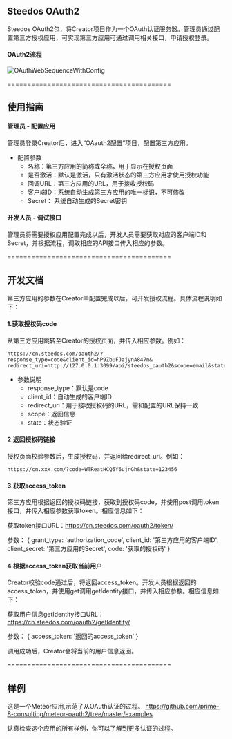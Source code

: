 ## Steedos OAuth2

Steedos OAuth2包，将Creator项目作为一个OAuth认证服务器。管理员通过配置第三方授权应用，可实现第三方应用可通过调用相关接口，申请授权登录。

#### OAuth2流程

![OAuthWebSequenceWithConfig](https://github.com/steedos/creator/blob/master/packages/steedos-oauth2-server/documentation/OAuthWebSequenceWithConfig.png)

=========================================

## 使用指南

#### 管理员 - 配置应用

管理员登录Creator后，进入“OAauth2配置”项目，配置第三方应用。

 - 配置参数
   - 名称：第三方应用的简称或全称，用于显示在授权页面
   - 是否激活：默认是激活，只有激活状态的第三方应用才使用授权功能
   - 回调URL：第三方应用的URL，用于接收授权码
   - 客户端ID：系统自动生成第三方应用的唯一标识，不可修改
   - Secret： 系统自动生成的Secret密钥

#### 开发人员 - 调试接口

管理员将需要授权应用配置完成以后，开发人员需要获取对应的客户端ID和Secret，并根据流程，调取相应的API接口传入相应的参数。

=========================================

## 开发文档

第三方应用的参数在Creator中配置完成以后，可开发授权流程。具体流程说明如下：

#### 1.获取授权码code
从第三方应用跳转至Creator的授权页面，并传入相应参数。例如：

```
https://cn.steedos.com/oauth2/?response_type=code&client_id=hP9ZbuFJajynA847n&
redirect_uri=http://127.0.0.1:3099/api/steedos_oauth2&scope=email&state=123456
```
 - 参数说明
   - response_type：默认是code
   - client_id：自动生成的客户端ID
   - redirect_uri：用于接收授权码的URL，需和配置的URL保持一致
   - scope：返回信息
   - state：状态验证

#### 2.返回授权码链接
授权页面校验参数后，生成授权码，并返回给redirect_uri。例如：
```
https://cn.xxx.com/?code=WTReatHCQ5Y6ujnGh&state=123456
```

#### 3.获取access_token
第三方应用根据返回的授权码链接，获取到授权码code，并使用post调用token接口，并传入相应参数获取token。相应信息如下：

获取token接口URL：https://cn.steedos.com/oauth2/token/

参数： 
{ 
  grant_type: 'authorization_code', 
  client_id: '第三方应用的客户端ID', 
  client_secret: '第三方应用的Secret', 
  code: '获取的授权码' 
} 

#### 4.根据access_token获取当前用户
Creator校验code通过后，将返回access_token。开发人员根据返回的access_token，并使用get调用getIdentity接口，并传入相应参数。相应信息如下：

获取用户信息getIdentity接口URL：https://cn.steedos.com/oauth2/getIdentity/

参数：
{
  access_token: '返回的access_token'
}

调用成功后，Creator会将当前的用户信息返回。

=========================================

## 样例
这是一个Meteor应用,示范了从OAuth认证的过程。
https://github.com/prime-8-consulting/meteor-oauth2/tree/master/examples

认真检查这个应用的所有样例，你可以了解到更多认证的过程。
